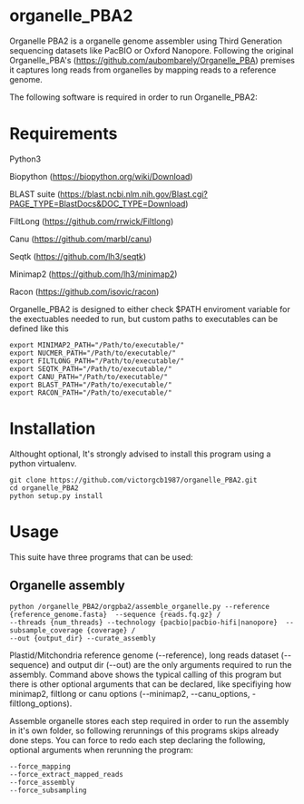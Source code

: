 # organelle_PBA2

Organelle PBA2 is a organelle genome assembler using Third Generation sequencing datasets like PacBIO or Oxford Nanopore. Following the original Organelle_PBA's (https://github.com/aubombarely/Organelle_PBA) premises it captures long reads from organelles by mapping reads to a reference genome.

The following software is required in order to run Organelle_PBA2:

# Requirements

Python3

Biopython (https://biopython.org/wiki/Download)

BLAST suite (https://blast.ncbi.nlm.nih.gov/Blast.cgi?PAGE_TYPE=BlastDocs&DOC_TYPE=Download)

FiltLong (https://github.com/rrwick/Filtlong)

Canu (https://github.com/marbl/canu)

Seqtk (https://github.com/lh3/seqtk)

Minimap2 (https://github.com/lh3/minimap2)

Racon (https://github.com/isovic/racon)

Organelle_PBA2 is designed to either check $PATH enviroment variable for the exectuables needed to run, but custom paths to executables can be defined like this

```
export MINIMAP2_PATH="/Path/to/executable/"
export NUCMER_PATH="/Path/to/executable/"
export FILTLONG_PATH="/Path/to/executable/"
export SEQTK_PATH="/Path/to/executable/"
export CANU_PATH="/Path/to/executable/"
export BLAST_PATH="/Path/to/executable/"
export RACON_PATH="/Path/to/executable/"
```

# Installation

Althought optional, It's strongly advised to install this program using a python virtualenv.

```
git clone https://github.com/victorgcb1987/organelle_PBA2.git
cd organelle_PBA2
python setup.py install
```

# Usage
This suite have three programs that can be used:

## Organelle assembly

```
python /organelle_PBA2/orgpba2/assemble_organelle.py --reference {reference_genome.fasta}  --sequence {reads.fq.gz} /
--threads {num_threads} --technology {pacbio|pacbio-hifi|nanopore}  --subsample_coverage {coverage} /
--out {output_dir} --curate_assembly
```
Plastid/Mitchondria reference genome (--reference), long reads dataset (--sequence) and output dir (--out) are the only arguments required to run the assembly.
Command above shows the typical calling of this program but there is other optional arguments that can be declared, like specifiying how minimap2, filtlong or 
canu options (--minimap2, --canu_options, -filtlong_options).

Assemble organelle stores each step required in order to run the assembly in it's own folder, so following rerunnings of this programs skips already done steps.
You can force to redo each step declaring the following, optional arguments when rerunning the program:
```
--force_mapping
--force_extract_mapped_reads
--force_assembly
--force_subsampling
```

